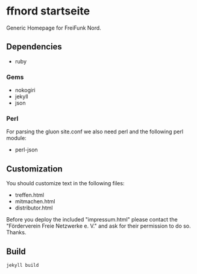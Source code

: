 ffnord startseite
====================

Generic Homepage for FreiFunk Nord.

Dependencies
------------

* ruby

### Gems

* nokogiri
* jekyll
* json

### Perl 
For parsing the gluon site.conf we also need perl
and the following perl module:

 * perl-json

Customization
-------------
You should customize text in the following files:

 * treffen.html
 * mitmachen.html
 * distributor.html

Before you deploy the included "impressum.html" please contact
the "Förderverein Freie Netzwerke e. V." and ask for their
permission to do so. Thanks.

Build
-----

	jekyll build
